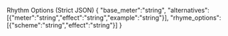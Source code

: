 Rhythm Options (Strict JSON)
{
  "base_meter":"string",
  "alternatives":[{"meter":"string","effect":"string","example":"string"}],
  "rhyme_options":[{"scheme":"string","effect":"string"}]
}
